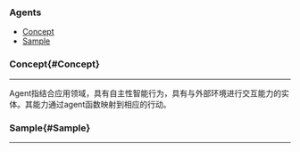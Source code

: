 ### Agents
* [Concept](#Concept)
* [Sample](#Sample)

### Concept{#Concept}
 
---

Agent指结合应用领域，具有自主性智能行为，具有与外部环境进行交互能力的实体。其能力通过agent函数映射到相应的行动。

### Sample{#Sample}

---